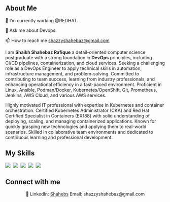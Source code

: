 ## About Me

🌱 I’m currently working @REDHAT.

💬 Ask me about Devops.

📫 How to reach me shazzyshahebaz@gmail.com 

I am **Shaikh Shahebaz Rafique** a detail-oriented computer science postgraduate with a strong foundation in **DevOps** principles, including CI/CD pipelines, containerization, and cloud services. Seeking a challenging role as a DevOps Engineer to apply technical skills in automation, infrastructure management, and problem-solving. Committed to contributing to team success, learning from industry professionals, and enhancing operational efficiency in a fast-paced environment. Proficient in Linux, Ansible, Podman/Docker, Kubernetes/OpenShift, Git, Prometheus, Jenkins, AWS Cloud, and various AWS services.

Highly motivated IT professional with expertise in Kubernetes and container orchestration. Certified Kubernetes Administrator (CKA) and Red Hat Certified Specialist in Containers (EX188) with solid understanding of deploying, scaling, and managing containerized applications. Known for quickly grasping new technologies and applying them to real-world scenarios. Skilled in collaborative team environments and dedicated to continuous learning and professional development.

## My Skills

<img src="https://img.shields.io/badge/Kubernetes-326CE5?logo=kubernetes&logoColor=fff"> 
<img src="https://www.svgrepo.com/svg/373458/aws"> 
<img src="https://img.shields.io/badge/Jenkins-D24939?logo=jenkins&logoColor=white"> 
<img src="https://img.shields.io/badge/GitHub-%23121011.svg?logo=github&logoColor=white"> 
<img src="https://img.shields.io/badge/GitLab-FC6D26?logo=gitlab&logoColor=fff"> 

## Connect with me

<p align="center">🔗 LinkedIn: <a href="https://github.com/Shahebs" target="_blank">Shahebs</a> Email: shazzyshahebaz@gmail.com</p>
